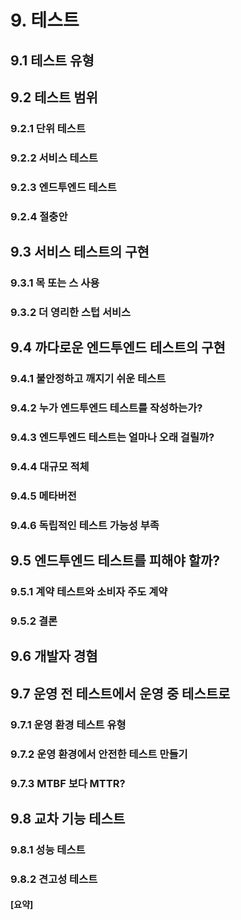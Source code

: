 # 9. 테스트

## 9.1 테스트 유형
## 9.2 테스트 범위
### 9.2.1 단위 테스트
### 9.2.2 서비스 테스트
### 9.2.3 엔드투엔드 테스트
### 9.2.4 절충안
## 9.3 서비스 테스트의 구현
### 9.3.1 목 또는 스 사용
### 9.3.2 더 영리한 스텁 서비스
## 9.4 까다로운 엔드투엔드 테스트의 구현
### 9.4.1 불안정하고 깨지기 쉬운 테스트
### 9.4.2 누가 엔드투엔드 테스트를 작성하는가?
### 9.4.3 엔드투엔드 테스트는 얼마나 오래 걸릴까?
### 9.4.4 대규모 적체
### 9.4.5 메타버전
### 9.4.6 독립적인 테스트 가능성 부족


## 9.5 엔드투엔드 테스트를 피해야 할까?
### 9.5.1 계약 테스트와 소비자 주도 계약
### 9.5.2 결론
## 9.6 개발자 경혐
## 9.7 운영 전 테스트에서 운영 중 테스트로
### 9.7.1 운영 환경 테스트 유형
### 9.7.2 운영 환경에서 안전한 테스트 만들기
### 9.7.3 MTBF 보다 MTTR?
## 9.8 교차 기능 테스트
### 9.8.1 성능 테스트
### 9.8.2 견고성 테스트

#### [요약]
